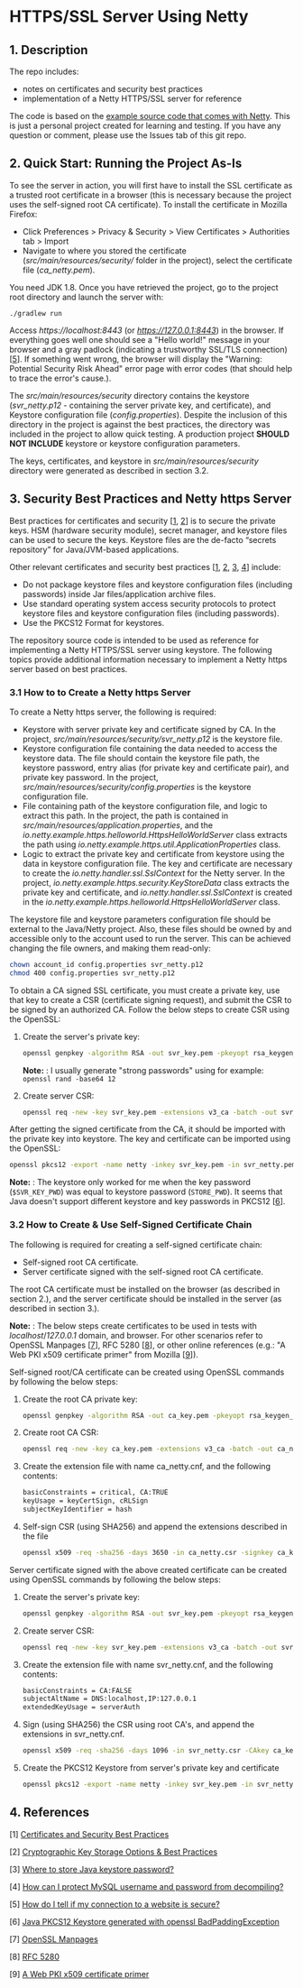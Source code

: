 # HTTPS/SSL Server Using Netty


## 1. Description

The repo includes:
* notes on certificates and security best practices
* implementation of a Netty HTTPS/SSL server for reference

The code is based on the [example source code that comes with Netty](https://github.com/netty/netty/tree/4.1/example/src/main/java/io/netty/example/http/helloworld).
This is just a personal project created for learning and testing.
If you have any question or comment, please use the Issues tab of this git repo.


## 2. Quick Start: Running the Project As-Is

To see the server in action, you will first have to install the SSL certificate as a trusted root certificate in a browser (this is necessary because the project uses the self-signed root CA certificate).
To install the certificate in Mozilla Firefox:

- Click Preferences > Privacy & Security > View Certificates > Authorities tab > Import
- Navigate to where you stored the certificate (*src/main/resources/security/* folder in the project), select the certificate file (*ca_netty.pem*).

You need JDK 1.8. Once you have retrieved the project, go to the project root directory and launch the server with:
```shell
./gradlew run
```

Access *https://localhost:8443* (or *https://127.0.0.1:8443*) in the browser.
If everything goes well one should see a "Hello world!" message in your browser and a gray padlock (indicating a trustworthy SSL/TLS connection) [[5](README.md#4-references)].
If something went wrong, the browser will display the "Warning: Potential Security Risk Ahead" error page with error codes (that should help to trace the error's cause.).

The *src/main/resources/security* directory contains the keystore (*svr_netty.p12* - containing the server private key, and certificate), and Keystore configuration file (*config.properties*).
Despite the inclusion of this directory in the project is against the best practices, the directory was included in the project to allow quick testing.
A production project __SHOULD NOT INCLUDE__ keystore or keystore configuration parameters.

The keys, certificates, and keystore in *src/main/resources/security* directory were generated as described in section 3.2.


## 3. Security Best Practices and Netty https Server

Best practices for certificates and security [[1](README.md#4-references), [2](README.md#4-references)] is to secure the private keys.
HSM (hardware security module), secret manager, and keystore files can be used to secure the keys.
Keystore files are the de-facto “secrets repository” for Java/JVM-based applications.

Other relevant certificates and security best practices [[1](README.md#4-references), [2](README.md#4-references), [3](README.md#4-references), [4](README.md#4-references)] include:
- Do not package keystore files and keystore configuration files (including passwords) inside Jar files/application archive files.
- Use standard operating system access security protocols to protect keystore files and keystore configuration files (including passwords).
- Use the PKCS12 Format for keystores.

The repository source code is intended to be used as reference for implementing a Netty HTTPS/SSL server using keystore.
The following topics provide additional information necessary to implement a Netty https server based on best practices.


### 3.1 How to to Create a Netty https Server
To create a Netty https server, the following is required:

- Keystore with server private key and certificate signed by CA. In the project, *src/main/resources/security/svr_netty.p12* is the keystore file.
- Keystore configuration file containing the data needed to access the keystore data. The file should contain the keystore file path, the keystore password, entry alias (for private key and certificate pair), and private key password. In the project, *src/main/resources/security/config.properties* is the keystore configuration file.
- File containing path of the keystore configuration file, and logic to extract this path. In the project, the path is contained in *src/main/resources/application.properties*, and the *io.netty.example.https.helloworld.HttpsHelloWorldServer* class extracts the path using *io.netty.example.https.util.ApplicationProperties* class.
- Logic to extract the private key and certificate from keystore using the data in keystore configuration file. The key and certificate are necessary to create the *io.netty.handler.ssl.SslContext* for the Netty server. In the project, *io.netty.example.https.security.KeyStoreData* class extracts the private key and certificate, and *io.netty.handler.ssl.SslContext* is created in the *io.netty.example.https.helloworld.HttpsHelloWorldServer* class.

The keystore file and keystore parameters configuration file should be external to the Java/Netty project.
Also, these files should be owned by and accessible only to the account used to run the server.
This can be achieved changing the file owners, and making them read-only:

```bash
chown account_id config.properties svr_netty.p12
chmod 400 config.properties svr_netty.p12
```

To obtain a CA signed SSL certificate, you must create a private key, use that key to create a CSR (certificate signing request), and submit the CSR to be signed by an authorized CA.
Follow the below steps to create CSR using the OpenSSL:

1. Create the server's private key:

    ```bash
    openssl genpkey -algorithm RSA -out svr_key.pem -pkeyopt rsa_keygen_bits:2048 -aes-128-cbc -pass pass:$SVR_KEY_PWD
    ```    
    **Note:** : I usually generate "strong passwords" using for example: `openssl rand -base64 12`

2. Create server CSR:

    ```bash
    openssl req -new -key svr_key.pem -extensions v3_ca -batch -out svr_netty.csr -utf8 -subj '/C=JP/CN=www.example.com' -passin pass:$SVR_KEY_PWD
    ```

After getting the signed certificate from the CA, it should be imported with the private key into keystore.
The key and certificate can be imported using the OpenSSL:
```bash
openssl pkcs12 -export -name netty -inkey svr_key.pem -in svr_netty.pem -out svr_netty.p12 -passin pass:$SVR_KEY_PWD -passout pass:$STORE_PWD
```

**Note:** : The keystore only worked for me when the key password (`$SVR_KEY_PWD`) was equal to keystore password (`STORE_PWD`). It seems that Java doesn't support different keystore and key passwords in PKCS12 [[6](README.md#4-references)].


### 3.2 How to Create & Use Self-Signed Certificate Chain

The following is required for creating a self-signed certificate chain:

- Self-signed root CA certificate.  
- Server certificate signed with the self-signed root CA certificate.

The root CA certificate must be installed on the browser (as described in section 2.), and the server certificate should be installed in the server (as described in section 3.).

**Note:** : The below steps create certificates to be used in tests with *localhost*/*127.0.0.1* domain, and browser. For other scenarios refer to OpenSSL Manpages [[7](README.md#4-references)], RFC 5280 [[8](README.md#4-references)], or other online references (e.g.: "A Web PKI x509 certificate primer" from Mozilla [[9](README.md#4-references)]).


Self-signed root/CA certificate can be created using OpenSSL commands by following the below steps:

1. Create the root CA private key:

    ```bash
    openssl genpkey -algorithm RSA -out ca_key.pem -pkeyopt rsa_keygen_bits:4096 -aes-128-cbc -pass pass:$CA_KEY_PWD
    ```

2. Create root CA CSR:

    ```bash
    openssl req -new -key ca_key.pem -extensions v3_ca -batch -out ca_netty.csr -utf8 -subj '/C=JP/O=orgname/OU=someinternalname' -passin pass:$CA_KEY_PWD
    ```

3. Create the extension file with name ca_netty.cnf, and the following contents:

    ```bash
    basicConstraints = critical, CA:TRUE
    keyUsage = keyCertSign, cRLSign
    subjectKeyIdentifier = hash
    ```

4. Self-sign CSR (using SHA256) and append the extensions described in the file

    ```bash
    openssl x509 -req -sha256 -days 3650 -in ca_netty.csr -signkey ca_key.pem -set_serial $ANY_SMALL_INTEGER -extfile ca_netty.cnf -out ca_netty.pem -passin pass:$CA_KEY_PWD
    ```

Server certificate signed with the above created certificate can be created using OpenSSL commands by following the below steps:


1. Create the server's private key:

    ```bash
    openssl genpkey -algorithm RSA -out svr_key.pem -pkeyopt rsa_keygen_bits:2048 -aes-128-cbc -pass pass:$SVR_KEY_PWD
    ```

2. Create server CSR:

    ```bash
    openssl req -new -key svr_key.pem -extensions v3_ca -batch -out svr_netty.csr -utf8 -subj '/C=JP' -passin pass:$SVR_KEY_PWD
    ```

3. Create the extension file with name svr_netty.cnf, and the following contents:

    ```bash
    basicConstraints = CA:FALSE
    subjectAltName = DNS:localhost,IP:127.0.0.1
    extendedKeyUsage = serverAuth
    ```

4. Sign (using SHA256) the CSR using root CA's, and append the extensions in svr_netty.cnf.

    ```bash
    openssl x509 -req -sha256 -days 1096 -in svr_netty.csr -CAkey ca_key.pem -CA ca_netty.pem -set_serial $SOME_LARGE_INTEGER -out svr_netty.pem -extfile svr_netty.cnf -passin pass:$CA_KEY_PWD
    ```

5. Create the PKCS12 Keystore from server's private key and certificate

    ```bash
    openssl pkcs12 -export -name netty -inkey svr_key.pem -in svr_netty.pem -out svr_netty.p12 -passin pass:$SVR_KEY_PWD -passout pass:$STORE_PWD
    ```

## 4. References

[1] [Certificates and Security Best Practices](https://myarch.com/cert-book/index.html)

[2] [Cryptographic Key Storage Options & Best Practices](https://www.globalsign.com/en/blog/cryptographic-key-management-and-storage-best-practice/)

[3] [Where to store Java keystore password?](https://security.stackexchange.com/questions/31050/where-to-store-java-keystore-password)

[4] [How can I protect MySQL username and password from decompiling?](https://stackoverflow.com/questions/442862/how-can-i-protect-mysql-username-and-password-from-decompiling/442872#442872)

[5] [How do I tell if my connection to a website is secure?](https://support.mozilla.org/en-US/kb/how-do-i-tell-if-my-connection-is-secure)

[6] [Java PKCS12 Keystore generated with openssl BadPaddingException](https://stackoverflow.com/questions/32850783/java-pkcs12-keystore-generated-with-openssl-badpaddingexception)

[7] [OpenSSL Manpages](https://www.openssl.org/docs/manpages.html)

[8] [RFC 5280](https://tools.ietf.org/html/rfc5280)

[9] [A Web PKI x509 certificate primer](https://developer.mozilla.org/en-US/docs/Mozilla/Security/x509_Certificates)
